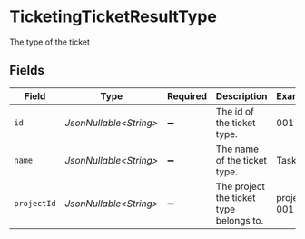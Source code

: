 # TicketingTicketResultType

The type of the ticket


## Fields

| Field                                   | Type                                    | Required                                | Description                             | Example                                 |
| --------------------------------------- | --------------------------------------- | --------------------------------------- | --------------------------------------- | --------------------------------------- |
| `id`                                    | *JsonNullable\<String>*                 | :heavy_minus_sign:                      | The id of the ticket type.              | 001                                     |
| `name`                                  | *JsonNullable\<String>*                 | :heavy_minus_sign:                      | The name of the ticket type.            | Task                                    |
| `projectId`                             | *JsonNullable\<String>*                 | :heavy_minus_sign:                      | The project the ticket type belongs to. | project-001                             |